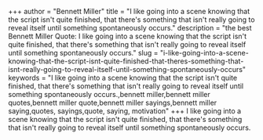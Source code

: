 +++
author = "Bennett Miller"
title = "I like going into a scene knowing that the script isn't quite finished, that there's something that isn't really going to reveal itself until something spontaneously occurs."
description = "the best Bennett Miller Quote: I like going into a scene knowing that the script isn't quite finished, that there's something that isn't really going to reveal itself until something spontaneously occurs."
slug = "i-like-going-into-a-scene-knowing-that-the-script-isnt-quite-finished-that-theres-something-that-isnt-really-going-to-reveal-itself-until-something-spontaneously-occurs"
keywords = "I like going into a scene knowing that the script isn't quite finished, that there's something that isn't really going to reveal itself until something spontaneously occurs.,bennett miller,bennett miller quotes,bennett miller quote,bennett miller sayings,bennett miller saying,quotes, sayings,quote, saying, motivation"
+++
I like going into a scene knowing that the script isn't quite finished, that there's something that isn't really going to reveal itself until something spontaneously occurs.
